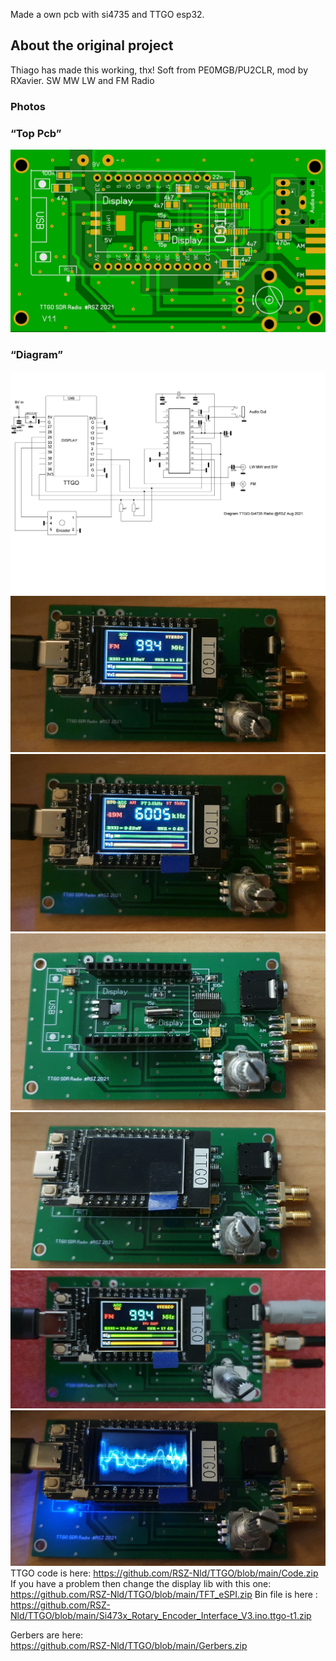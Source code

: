 Made a own pcb with si4735 and TTGO esp32.
## About the original project
Thiago has made this working, thx!
Soft from PE0MGB/PU2CLR, mod by RXavier.
SW MW LW and FM Radio 
### Photos
### “Top Pcb”
![Photo 1]( https://github.com/Vwbeetle2/TTGO/blob/main/Pcb.JPG)
### “Diagram”
![Photo 0]( https://github.com/RSZ-Nld/TTGO/blob/main/Diagram.JPG)
![Photo 2]( https://github.com/Vwbeetle2/TTGO/blob/main/1.jpg)
![Photo 3]( https://github.com/Vwbeetle2/TTGO/blob/main/2.jpg)
![Photo 4]( https://github.com/Vwbeetle2/TTGO/blob/main/3.jpg)
![Photo 5]( https://github.com/Vwbeetle2/TTGO/blob/main/4.jpg)
![Photo 6]( https://github.com/Vwbeetle2/TTGO/blob/main/5.jpg)
![Photo 7]( https://github.com/Vwbeetle2/TTGO/blob/main/6.jpg)
TTGO code is here: https://github.com/RSZ-Nld/TTGO/blob/main/Code.zip
If you have a problem then change the display lib with this one: https://github.com/RSZ-Nld/TTGO/blob/main/TFT_eSPI.zip
Bin file is here : https://github.com/RSZ-Nld/TTGO/blob/main/Si473x_Rotary_Encoder_Interface_V3.ino.ttgo-t1.zip


Gerbers are here:  
https://github.com/RSZ-Nld/TTGO/blob/main/Gerbers.zip
